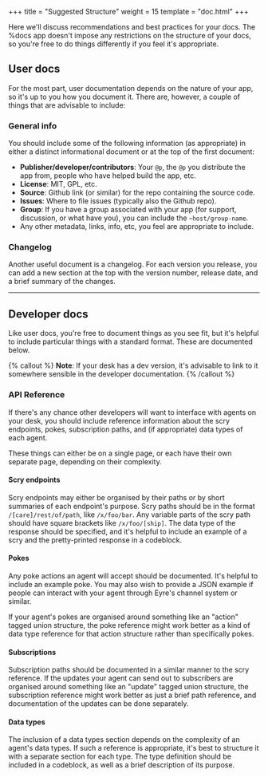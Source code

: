 +++
title = "Suggested Structure"
weight = 15
template = "doc.html"
+++

Here we'll discuss recommendations and best practices for your docs. The
%docs app doesn't impose any restrictions on the structure of your docs, so
you're free to do things differently if you feel it's appropriate.

## User docs

For the most part, user documentation depends on the nature of your app, so it's
up to you how you document it. There are, however, a couple of things that are
advisable to include:

### General info

You should include some of the following information (as appropriate) in either
a distinct informational document or at the top of the first document:

- **Publisher/developer/contributors**: Your `@p`, the `@p` you distribute the app
  from, people who have helped build the app, etc.
- **License**: MIT, GPL, etc.
- **Source**: Github link (or similar) for the repo containing the source code.
- **Issues**: Where to file issues (typically also the Github repo).
- **Group**: If you have a group associated with your app (for support, discussion,
  or what have you), you can include the `~host/group-name`.
- Any other metadata, links, info, etc, you feel are appropriate to include.

### Changelog

Another useful document is a changelog. For each version you release, you can
add a new section at the top with the version number, release date, and a brief
summary of the changes.

---

## Developer docs

Like user docs, you're free to document things as you see fit, but it's helpful
to include particular things with a standard format. These are documented
below.

{% callout %}
**Note**: If your desk has a dev version, it's advisable to link to it
somewhere sensible in the developer documentation.
{% /callout %}

### API Reference

If there's any chance other developers will want to interface with agents on
your desk, you should include reference information about the scry endpoints,
pokes, subscription paths, and (if appropriate) data types of each agent.

These things can either be on a single page, or each have their own separate
page, depending on their complexity.

#### Scry endpoints

Scry endpoints may either be organised by their paths or by short summaries of
each endpoint's purpose. Scry paths should be in the format
`/[care]/rest/of/path`, like `/x/foo/bar`. Any variable parts of the scry path
should have square brackets like `/x/foo/[ship]`. The data type of the response
should be specified, and it's helpful to include an example of a scry and the
pretty-printed response in a codeblock.

#### Pokes

Any poke actions an agent will accept should be documented. It's helpful to
include an example poke. You may also wish to provide a JSON example if people
can interact with your agent through Eyre's channel system or similar.

If your agent's pokes are organised around something like an "action" tagged
union structure, the poke reference might work better as a kind of data type
reference for that action structure rather than specifically pokes.

#### Subscriptions

Subscription paths should be documented in a similar manner to the scry
reference. If the updates your agent can send out to subscribers are organised
around something like an "update" tagged union structure, the subscription
reference might work better as just a brief path reference, and documentation of
the updates can be done separately.

#### Data types

The inclusion of a data types section depends on the complexity of an agent's
data types. If such a reference is appropriate, it's best to structure it with a
separate section for each type. The type definition should be included in a
codeblock, as well as a brief description of its purpose.
